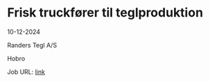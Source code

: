 # Frisk truckfører til teglproduktion
10-12-2024

Randers Tegl A/S

Hobro

Job URL: [link](https://www.jobindex.dk/jobannonce/h1522190/frisk-truckfoerer-til-teglproduktion)


